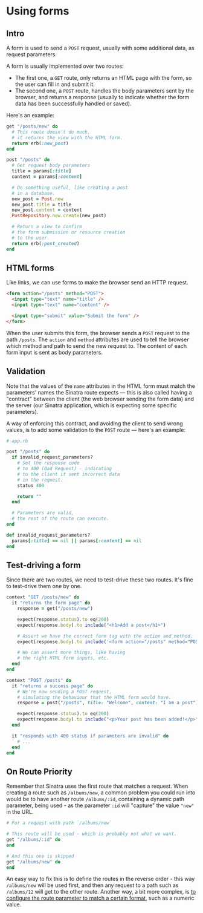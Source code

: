 # Using forms

## Intro

A form is used to send a `POST` request, usually with some additional data, as request parameters.

A form is usually implemented over two routes:

- The first one, a `GET` route, only returns an HTML page with the form, so the user can fill in and submit it.
- The second one, a `POST` route, handles the body parameters sent by the browser, and returns a response (usually to indicate whether the form data has been successfully handled or saved).

Here's an example:

```ruby
get "/posts/new" do
  # This route doesn't do much,
  # it returns the view with the HTML form.
  return erb(:new_post)
end

post "/posts" do
  # Get request body parameters
  title = params[:title]
  content = params[:content]

  # Do something useful, like creating a post
  # in a database.
  new_post = Post.new
  new_post.title = title
  new_post.content = content
  PostRepository.new.create(new_post)

  # Return a view to confirm
  # the form submission or resource creation
  # to the user.
  return erb(:post_created)
end
```

## HTML forms

Like links, we can use forms to make the browser send an HTTP request.

```html
<form action="/posts" method="POST">
  <input type="text" name="title" />
  <input type="text" name="content" />

  <input type="submit" value="Submit the form" />
</form>
```

When the user submits this form, the browser sends a `POST` request to the path `/posts`. The `action` and `method` attributes are used to tell the browser which method and path to send the new request to. The content of each form input is sent as body parameters.

## Validation

Note that the values of the `name` attributes in the HTML form must match the parameters' names the Sinatra route expects — this is also called having a "contract" between the client (the web browser sending the form data) and the server (our Sinatra application, which is expecting some specific parameters).

A way of enforcing this contract, and avoiding the client to send wrong values, is to add some validation to the `POST` route — here's an example:

```ruby
# app.rb

post "/posts" do
  if invalid_request_parameters?
    # Set the response code
    # to 400 (Bad Request) - indicating
    # to the client it sent incorrect data
    # in the request.
    status 400

    return ""
  end

  # Parameters are valid,
  # the rest of the route can execute.
end

def invalid_request_parameters?
  params[:title] == nil || params[:content] == nil
end
```

## Test-driving a form

Since there are two routes, we need to test-drive these two routes. It's fine to test-drive them one by one.

```ruby
context "GET /posts/new" do
  it "returns the form page" do
    response = get("/posts/new")

    expect(response.status).to eq(200)
    expect(response.body).to include("<h1>Add a post</h1>")

    # Assert we have the correct form tag with the action and method.
    expect(response.body).to include('<form action="/posts" method="POST">')

    # We can assert more things, like having
    # the right HTML form inputs, etc.
  end
end

context "POST /posts" do
  it "returns a success page" do
    # We're now sending a POST request,
    # simulating the behaviour that the HTML form would have.
    response = post("/posts", title: "Welcome", content: "I am a post")

    expect(response.status).to eq(200)
    expect(response.body).to include("<p>Your post has been added!</p>")
  end

  it "responds with 400 status if parameters are invalid" do
    # ...
  end
end
```

## On Route Priority

Remember that Sinatra uses the first route that matches a request. When creating a route such as `/albums/new`, a common problem you could run into would be to have another route `/albums/:id`, containing a dynamic path parameter, being used - as the parameter `:id` will "capture" the value `"new"` in the URL.

```ruby
# For a request with path `/albums/new`

# This route will be used - which is probably not what we want.
get "/albums/:id" do
end

# And this one is skipped
get "/albums/new" do
end
```

An easy way to fix this is to define the routes in the reverse order - this way `/albums/new` will be used first, and then any request to a path such as `/albums/12` will get to the other route. Another way, a bit more complex, is [to configure the route parameter to match a certain format](http://sinatrarb.com/intro.html#:~:text=Route%20matching%20with%20Regular%20Expressions%3A), such as a numeric value.
